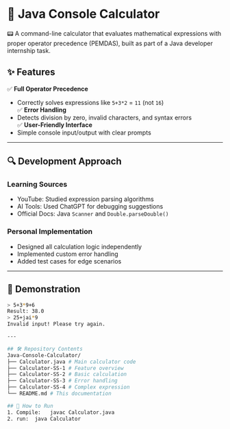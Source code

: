 # 🧮 Java Console Calculator

📟 A command-line calculator that evaluates mathematical expressions with proper operator precedence (PEMDAS), built as part of a Java developer internship task.



## ✨ Features
✅ **Full Operator Precedence**  
   - Correctly solves expressions like `5+3*2` = `11` (not `16`)  
✅ **Error Handling**  
   - Detects division by zero, invalid characters, and syntax errors  
✅ **User-Friendly Interface**  
   - Simple console input/output with clear prompts  

---

## 🔍 Development Approach
### Learning Sources
- YouTube: Studied expression parsing algorithms  
- AI Tools: Used ChatGPT for debugging suggestions  
- Official Docs: Java `Scanner` and `Double.parseDouble()`  

### Personal Implementation
- Designed all calculation logic independently  
- Implemented custom error handling  
- Added test cases for edge scenarios  

---


## 🚀 Demonstration
```bash
> 5+3*9+6
Result: 38.0
> 25+jai*9
Invalid input! Please try again.

---

## 🛠️ Repository Contents
Java-Console-Calculator/
├── Calculator.java # Main calculator code
├── Calculator-SS-1 # Feature overview
├── Calculator-SS-2 # Basic calculation
├── Calculator-SS-3 # Error handling
├── Calculator-SS-4 # Complex expression
└── README.md # This documentation

## 🚀 How to Run
1. Compile:   javac Calculator.java
2. run:  java Calculator
